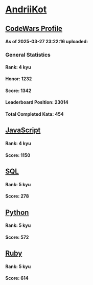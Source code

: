 # [AndriiKot](https://www.codewars.com/users/AndriiKot)

## [CodeWars Profile](https://www.codewars.com/users/AndriiKot)

#### As of 2025-03-27 23:22:16 uploaded:

### General Statistics

#### Rank: 4 kyu

#### Honor: 1232

#### Score: 1342

#### Leaderboard Position: 23014

#### Total Completed Kata: 454



## [JavaScript](https://github.com/AndriiKot/JavaScript__CodeWars)

#### Rank: 4 kyu

#### Score: 1150


## [SQL](https://github.com/AndriiKot/SQL__CodeWars)

#### Rank: 5 kyu

#### Score: 278


## [Python](https://github.com/AndriiKot/Python__CodeWars)

#### Rank: 5 kyu

#### Score: 572


## [Ruby](https://github.com/AndriiKot/Ruby__CodeWars)

#### Rank: 5 kyu

#### Score: 614

